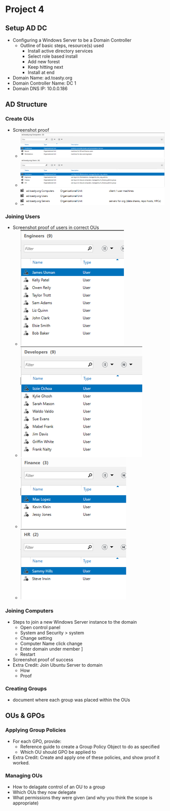 # Project 4


## Setup AD DC
- Configuring a Windows Server to be a Domain Controller
  - Outline of basic steps, resource(s) used
    - Install active directory services 
    - Select role based install
    - Add new forest
    - Keep hitting next
    - Install at end
- Domain Name: ad.toasty.org
- Domain Controller Name: DC 1
- Domain DNS IP: 10.0.0.186

## AD Structure

### Create OUs

- Screenshot proof
  - ![Computer OU](computerproof.PNG)
  - ![User OU](userproof.PNG)
  - ![Server OU](serversproof.PNG)

### Joining Users

- Screenshot proof of users in correct OUs
  - ![Engineer OU](engineerproof.PNG)
  - ![Developer OU](developerproof.PNG)
  - ![Finance OU](financeproof.PNG)
  - ![HR OU](HRproof.PNG)

### Joining Computers

- Steps to join a new Windows Server instance to the domain
  - Open control panel
  - System and Security > system
  - Change setting
  - Computer Name click change
  - Enter domain under member ]
  - Restart
- Screenshot proof of success
- Extra Credit: Join Ubuntu Server to domain
  - How
  - Proof

### Creating Groups

- document where each group was placed within the OUs

## OUs & GPOs

### Applying Group Policies

- For each GPO, provide:
  - Reference guide to create a Group Policy Object to do as specified
  - Which OU should GPO be applied to
- Extra Credit: Create and apply one of these policies, and show proof it worked.

### Managing OUs 
- How to delagate control of an OU to a group
- Which OUs they now delegate
- What permissions they were given (and why you think the scope is appropriate)